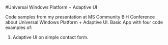 #Universal Windows Platform + Adaptive UI

Code samples from my presentation at MS Community BiH Conference about Universal Windows Platform + Adaptive UI. Basic App with four code examples of:
1. Adaptive UI on simple contact form.
